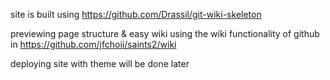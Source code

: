 site is built using https://github.com/Drassil/git-wiki-skeleton

previewing page structure & easy wiki using the wiki functionality of github in https://github.com/jfchoii/saints2/wiki

deploying site with theme will be done later
